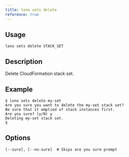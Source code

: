 ```yaml
---
title: lono sets delete
reference: true
---
```


## Usage

    lono sets delete STACK_SET

## Description

Delete CloudFormation stack set.

## Example

    $ lono sets delete my-set
    Are you sure you want to delete the my-set stack set?
    Be sure that it emptied of stack instances first.
    Are you sure? (y/N) y
    Deleting my-set stack set.
    $


## Options

```
[--sure], [--no-sure]  # Skips are you sure prompt
```

